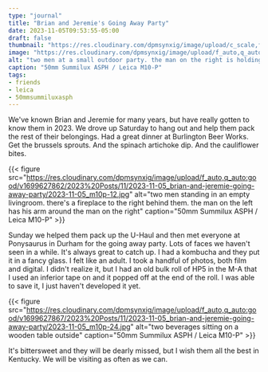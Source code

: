 ```yaml
---
type: "journal"
title: "Brian and Jeremie's Going Away Party"
date: 2023-11-05T09:53:55-05:00
draft: false
thumbnail: "https://res.cloudinary.com/dpmsynxig/image/upload/c_scale,f_auto,q_auto:good,w_740/v1699627889/2023%20Posts/11/2023-11-05_brian-and-jeremie-going-away-party/2023-11-05_m10p-94.jpg"
image: "https://res.cloudinary.com/dpmsynxig/image/upload/f_auto,q_auto:good/v1699627889/2023%20Posts/11/2023-11-05_brian-and-jeremie-going-away-party/2023-11-05_m10p-94.jpg"
alt: "two men at a small outdoor party. the man on the right is holding a pint of beer with his arm around the man on the left"
caption: "50mm Summilux ASPH / Leica M10-P"
tags:
- friends
- leica
- 50mmsummiluxasph
---
```


We've known Brian and Jeremie for many years, but have really gotten to know them in 2023. We drove up Saturday to hang out and help them pack the rest of their belongings. Had a great dinner at Burlington Beer Works. Get the brussels sprouts. And the spinach artichoke dip. And the cauliflower bites. 

{{< figure src="https://res.cloudinary.com/dpmsynxig/image/upload/f_auto,q_auto:good/v1699627862/2023%20Posts/11/2023-11-05_brian-and-jeremie-going-away-party/2023-11-05_m10p-12.jpg" alt="two men standing in an empty livingroom. there's a fireplace to the right behind them. the man on the left has his arm around the man on the right" caption="50mm Summilux ASPH / Leica M10-P" >}}

Sunday we helped them pack up the U-Haul and then met everyone at Ponysaurus in Durham for the going away party. Lots of faces we haven't seen in a while. It's always great to catch up. I had a kombucha and they put it in a fancy glass. I felt like an adult. I took a handful of photos, both film and digital. I didn't realize it, but I had an old bulk roll of HP5 in the M-A that I used an inferior tape on and it popped off at the end of the roll. I was able to save it, I just haven't developed it yet. 

{{< figure src="https://res.cloudinary.com/dpmsynxig/image/upload/f_auto,q_auto:good/v1699627867/2023%20Posts/11/2023-11-05_brian-and-jeremie-going-away-party/2023-11-05_m10p-24.jpg" alt="two beverages sitting on a wooden table outside" caption="50mm Summilux ASPH / Leica M10-P" >}}

It's bittersweet and they will be dearly missed, but I wish them all the best in Kentucky. We will be visiting as often as we can.
